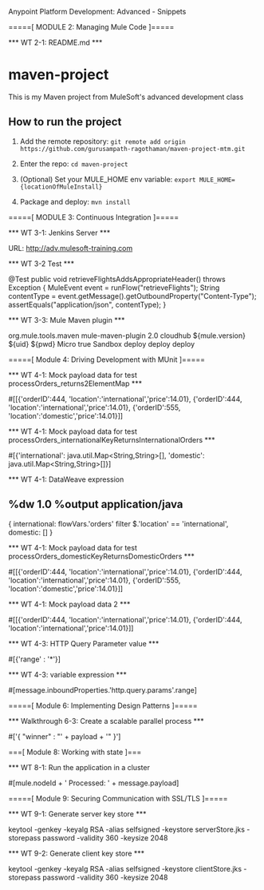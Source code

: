 Anypoint Platform Development: Advanced - Snippets



=====[ MODULE 2: Managing Mule Code ]=====

 *** WT 2-1: README.md ***

# maven-project

This is my Maven project from MuleSoft's advanced development class

## How to run the project

1. Add the remote repository: `git remote add origin https://github.com/gurusampath-ragothaman/maven-project-mtm.git`

1. Enter the repo: `cd maven-project`

1. (Optional) Set your MULE_HOME env variable: `export MULE_HOME={locationOfMuleInstall}`

1. Package and deploy: `mvn install`



=====[ MODULE 3: Continuous Integration ]=====

*** WT 3-1: Jenkins Server ***

URL: http://adv.mulesoft-training.com

*** WT 3-2 Test ***

 @Test
 public void retrieveFlightsAddsAppropriateHeader() throws Exception {
   MuleEvent event = runFlow("retrieveFlights");
   String contentType = event.getMessage().getOutboundProperty("Content-Type");
   assertEquals("application/json", contentType);
 }

*** WT 3-3: Mule Maven plugin ***

<plugin>
    <groupId>org.mule.tools.maven</groupId>
    <artifactId>mule-maven-plugin</artifactId>
    <version>2.0</version>
    <configuration>
        <deploymentType>cloudhub</deploymentType>
        <muleVersion>${mule.version}</muleVersion>
        <username>${uid}</username>
        <password>${pwd}</password>
	      <workerType>Micro</workerType>
        <redeploy>true</redeploy>
        <environment>Sandbox</environment>
    </configuration>
    <executions>
        <execution>
            <id>deploy</id>
            <phase>deploy</phase>
            <goals>
                <goal>deploy</goal>
            </goals>
        </execution>
    </executions>
</plugin>



=====[ Module 4: Driving Development with MUnit ]=====

*** WT 4-1: Mock payload data for test processOrders_returns2ElementMap ***

#[[{'orderID':444, 'location':'international','price':14.01}, {'orderID':444, 'location':'international','price':14.01}, {'orderID':555, 'location':'domestic','price':14.01}]]

*** WT 4-1: Mock payload data for test processOrders_internationalKeyReturnsInternationalOrders ***

#[{'international': java.util.Map<String,String>[], 'domestic': java.util.Map<String,String>[]}]

*** WT 4-1: DataWeave expression

%dw 1.0
%output application/java
---
{
    international: flowVars.'orders' filter $.'location' == 'international',
    domestic: []
}

*** WT 4-1: Mock payload data for test processOrders_domesticKeyReturnsDomesticOrders ***

#[[{'orderID':444, 'location':'international','price':14.01}, {'orderID':444, 'location':'international','price':14.01}, {'orderID':555, 'location':'domestic','price':14.01}]]

*** WT 4-1: Mock payload data 2 ***

#[[{'orderID':444, 'location':'international','price':14.01}, {'orderID':444, 'location':'international','price':14.01}]]

*** WT 4-3: HTTP Query Parameter value ***

#[{'range' : '*'}]

*** WT 4-3: variable expression ***

#[message.inboundProperties.'http.query.params'.range]



=====[ Module 6: Implementing Design Patterns ]=====

*** Walkthrough 6-3: Create a scalable parallel process ***

#['{ "winner" : "' + payload + '" }']



===[ Module 8: Working with state ]===

*** WT 8-1: Run the application in a cluster

#[mule.nodeId + ' Processed: ' + message.payload]



=====[ Module 9: Securing Communication with SSL/TLS ]=====

*** WT 9-1: Generate server key store ***

keytool -genkey -keyalg RSA -alias selfsigned -keystore serverStore.jks -storepass password -validity 360 -keysize 2048

*** WT 9-2: Generate client key store ***

keytool -genkey -keyalg RSA -alias selfsigned -keystore clientStore.jks -storepass password -validity 360 -keysize 2048
